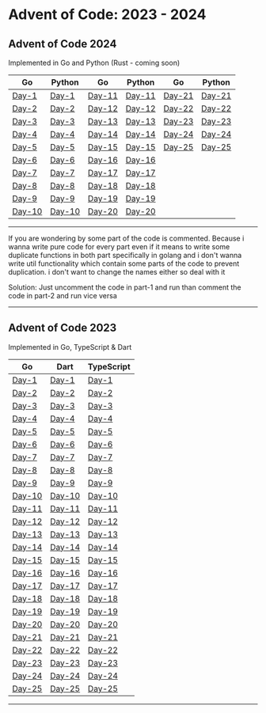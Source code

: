 # Advent of Code: 2023 - 2024

## Advent of Code 2024

Implemented in Go and Python (Rust - coming soon)

|**Go**|**Python**|**Go**|**Python**|**Go**|**Python**|
|------|----------|------|----------|------|----------|
|[Day-1](2024/Go/Day1)|[Day-1](2024/Python/Day1)|[Day-11](2024/Go/Day11)|[Day-11](2024/Python/Day11)|[Day-21](2024/Go/Day21)|[Day-21](2024/Python/Day21)|
|[Day-2](2024/Go/Day2)|[Day-2](2024/Python/Day2)|[Day-12](2024/Go/Day12)|[Day-12](2024/Python/Day12)|[Day-22](2024/Go/Day22)|[Day-22](2024/Python/Day22)|
|[Day-3](2024/Go/Day3)|[Day-3](2024/Python/Day3)|[Day-13](2024/Go/Day13)|[Day-13](2024/Python/Day13)|[Day-23](2024/Go/Day23)|[Day-23](2024/Python/Day23)|
|[Day-4](2024/Go/Day4)|[Day-4](2024/Python/Day4)|[Day-14](2024/Go/Day14)|[Day-14](2024/Python/Day14)|[Day-24](2024/Go/Day24)|[Day-24](2024/Python/Day24)|
|[Day-5](2024/Go/Day5)|[Day-5](2024/Python/Day5)|[Day-15](2024/Go/Day15)|[Day-15](2024/Python/Day15)|[Day-25](2024/Go/Day25)|[Day-25](2024/Python/Day25)|
|[Day-6](2024/Go/Day6)|[Day-6](2024/Python/Day6)|[Day-16](2024/Go/Day16)|[Day-16](2024/Python/Day16)|
|[Day-7](2024/Go/Day7)|[Day-7](2024/Python/Day7)|[Day-17](2024/Go/Day17)|[Day-17](2024/Python/Day17)|
|[Day-8](2024/Go/Day8)|[Day-8](2024/Python/Day8)|[Day-18](2024/Go/Day18)|[Day-18](2024/Python/Day18)|
|[Day-9](2024/Go/Day9)|[Day-9](2024/Python/Day9)|[Day-19](2024/Go/Day19)|[Day-19](2024/Python/Day19)|
|[Day-10](2024/Go/Day10)|[Day-10](2024/Python/Day10)|[Day-20](2024/Go/Day20)|[Day-20](2024/Python/Day20)|

---
If you are wondering by some part of the code is commented. Because i wanna write  pure code for every part even if it means to write some duplicate functions in both part specifically in golang and i don't wanna write util functionality which contain some parts of the code to prevent duplication. i don't want to change the names either so deal with it

Solution: Just uncomment the code in part-1 and run than comment the code in part-2 and run vice versa

---

## Advent of Code 2023

Implemented in Go, TypeScript & Dart

|**Go**|**Dart**|**TypeScript**|
|------|--------|--------------|
|[Day-1](2023/Go/Day1)|[Day-1](2023/Dart/Day1)|[Day-1](2023/TypeScript/Day1)|
|[Day-2](2023/Go/Day2)|[Day-2](2023/Dart/Day2)|[Day-2](2023/TypeScript/Day2)|
|[Day-3](2023/Go/Day3)|[Day-3](2023/Dart/Day3)|[Day-3](2023/TypeScript/Day3)|
|[Day-4](2023/Go/Day4)|[Day-4](2023/Dart/Day4)|[Day-4](2023/TypeScript/Day4)|
|[Day-5](2023/Go/Day5)|[Day-5](2023/Dart/Day5)|[Day-5](2023/TypeScript/Day5)|
|[Day-6](2023/Go/Day6)|[Day-6](2023/Dart/Day6)|[Day-6](2023/TypeScript/Day6)|
|[Day-7](2023/Go/Day7)|[Day-7](2023/Dart/Day7)|[Day-7](2023/TypeScript/Day7)|
|[Day-8](2023/Go/Day8)|[Day-8](2023/Dart/Day8)|[Day-8](2023/TypeScript/Day8)|
|[Day-9](2023/Go/Day9)|[Day-9](2023/Dart/Day9)|[Day-9](2023/TypeScript/Day9)|
|[Day-10](2023/Go/Day10)|[Day-10](2023/Dart/Day10)|[Day-10](2023/TypeScript/Day10)|
|[Day-11](2023/Go/Day11)|[Day-11](2023/Dart/Day11)|[Day-11](2023/TypeScript/Day11)|
|[Day-12](2023/Go/Day12)|[Day-12](2023/Dart/Day12)|[Day-12](2023/TypeScript/Day12)|
|[Day-13](2023/Go/Day13)|[Day-13](2023/Dart/Day13)|[Day-13](2023/TypeScript/Day13)|
|[Day-14](2023/Go/Day14)|[Day-14](2023/Dart/Day14)|[Day-14](2023/TypeScript/Day14)|
|[Day-15](2023/Go/Day15)|[Day-15](2023/Dart/Day15)|[Day-15](2023/TypeScript/Day15)|
|[Day-16](2023/Go/Day16)|[Day-16](2023/Dart/Day16)|[Day-16](2023/TypeScript/Day16)|
|[Day-17](2023/Go/Day17)|[Day-17](2023/Dart/Day17)|[Day-17](2023/TypeScript/Day17)|
|[Day-18](2023/Go/Day18)|[Day-18](2023/Dart/Day18)|[Day-18](2023/TypeScript/Day18)|
|[Day-19](2023/Go/Day19)|[Day-19](2023/Dart/Day19)|[Day-19](2023/TypeScript/Day19)|
|[Day-20](2023/Go/Day20)|[Day-20](2023/Dart/Day20)|[Day-20](2023/TypeScript/Day20)|
|[Day-21](2023/Go/Day21)|[Day-21](2023/Dart/Day21)|[Day-21](2023/TypeScript/Day21)|
|[Day-22](2023/Go/Day22)|[Day-22](2023/Dart/Day22)|[Day-22](2023/TypeScript/Day22)|
|[Day-23](2023/Go/Day23)|[Day-23](2023/Dart/Day23)|[Day-23](2023/TypeScript/Day23)|
|[Day-24](2023/Go/Day24)|[Day-24](2023/Dart/Day24)|[Day-24](2023/TypeScript/Day24)|
|[Day-25](2023/Go/Day25)|[Day-25](2023/Dart/Day25)|[Day-25](2023/TypeScript/Day25)|

---
